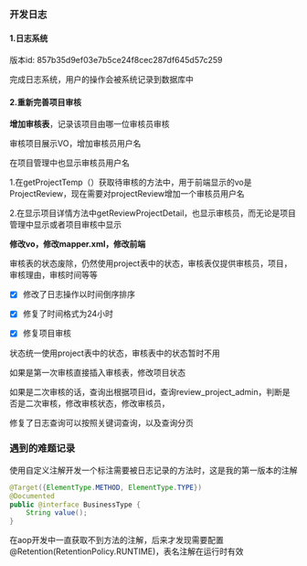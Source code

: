 ### 开发日志

#### 1.日志系统

版本id: 857b35d9ef03e7b5ce24f8cec287df645d57c259

完成日志系统，用户的操作会被系统记录到数据库中

#### 2.重新完善项目审核

**增加审核表**，记录该项目由哪一位审核员审核

审核项目展示VO，增加审核员用户名

在项目管理中也显示审核员用户名

1.在getProjectTemp（）获取待审核的方法中，用于前端显示的vo是ProjectReview，现在需要对projectReview增加一个审核员用户名

2.在显示项目详情方法中getReviewProjectDetail，也显示审核员，而无论是项目管理中显示或者项目审核中显示



**修改vo，修改mapper.xml，修改前端**



审核表的状态废除，仍然使用project表中的状态，审核表仅提供审核员，项目，审核理由，审核时间等等



- [x] 修改了日志操作以时间倒序排序



- [x] 修复了时间格式为24小时



- [x] 修复项目审核

状态统一使用project表中的状态，审核表中的状态暂时不用

如果是第一次审核直接插入审核表，修改项目状态

如果是二次审核的话，查询出根据项目id，查询review_project_admin，判断是否是二次审核，修改审核状态，修改审核员，



修复了日志查询可以按照关键词查询，以及查询分页







### 遇到的难题记录

使用自定义注解开发一个标注需要被日志记录的方法时，这是我的第一版本的注解

```java
@Target({ElementType.METHOD, ElementType.TYPE})
@Documented
public @interface BusinessType {
    String value();
}

```

在aop开发中一直获取不到方法的注解，后来才发现需要配置@Retention(RetentionPolicy.RUNTIME)，表名注解在运行时有效

